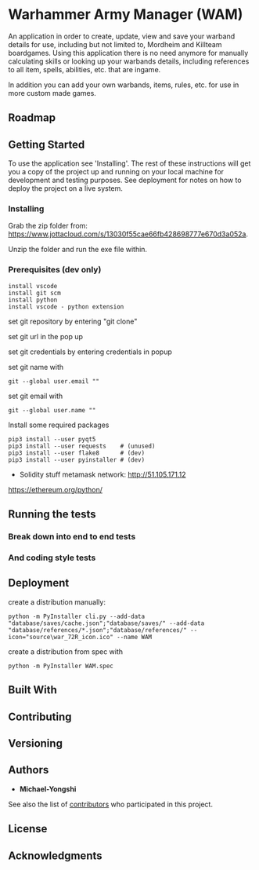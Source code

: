 # Warhammer Army Manager (WAM)

An application in order to create, update, view and save your warband details for use, including but not limited to, Mordheim and Killteam boardgames. Using this application there is no need anymore for manually calculating skills or looking up your warbands details, including references to all item, spells, abilities, etc. that are ingame.

In addition you can add your own warbands, items, rules, etc. for use in more custom made games.

## Roadmap

## Getting Started

To use the application see 'Installing'. The rest of these instructions will get you a copy of the project up and running on your local machine for development and testing purposes. See deployment for notes on how to deploy the project on a live system.

### Installing

Grab the zip folder from: https://www.jottacloud.com/s/13030f55cae66fb428698777e670d3a052a. 

Unzip the folder and run the exe file within.

### Prerequisites (dev only)

```
install vscode
install git scm
install python
install vscode - python extension
```

set git repository by entering "git clone"

set git url in the pop up

set git credentials by entering credentials in popup

set git name with 
```
git --global user.email ""
```
set git email with 
```
git --global user.name ""
```

Install some required packages
```
pip3 install --user pyqt5
pip3 install --user requests    # (unused)
pip3 install --user flake8      # (dev)
pip3 install --user pyinstaller # (dev)
```


- Solidity stuff
metamask network: http://51.105.171.12

https://ethereum.org/python/

## Running the tests



### Break down into end to end tests



### And coding style tests



## Deployment

create a distribution manually: 
```
python -m PyInstaller cli.py --add-data "database/saves/cache.json";"database/saves/" --add-data "database/references/*.json";"database/references/" --icon="source\war_72R_icon.ico" --name WAM
```
<!-- python -m PyInstaller cli.py --add-data "database/saves/cache.json";"database/saves/" --add-data "database/references/*.json";"database/references/" --icon="source\war_72R_icon.ico" --name WAM_OF --onefile -->

create a distribution from spec with 
```
python -m PyInstaller WAM.spec
```
<!-- python -m PyInstaller WAM_OF.spec -->

## Built With



## Contributing



## Versioning



## Authors

* **Michael-Yongshi** 

See also the list of [contributors](https://github.com/your/project/contributors) who participated in this project.

## License



## Acknowledgments



